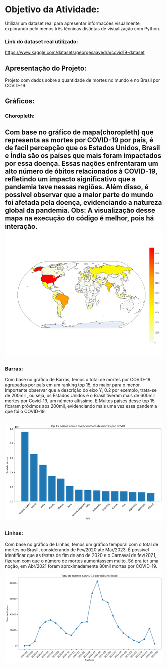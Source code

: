 # Objetivo da Atividade:
Utilizar um dataset real para apresentar informações visualmente, explorando pelo menos três técnicas distintas de visualização com Python.
### Link do dataset real utilizado:
https://www.kaggle.com/datasets/georgesaavedra/covid19-dataset

## Apresentação do Projeto:
Projeto com dados sobre a quantidade de mortes no mundo e no Brasil por COVID-19.

## Gráficos:
### Choropleth:

Com base no gráfico de mapa(choropleth) que representa as mortes por COVID-19 por país, é de facil percepção que os Estados Unidos, Brasil e Índia são os países que mais foram impactados por essa doença. Essas nações enfrentaram um alto número de óbitos relacionados à COVID-19, refletindo um impacto significativo que a pandemia teve nessas regiões.
Além disso, é possível observar que a maior parte do mundo foi afetada pela doença, evidenciando a natureza global da pandemia.
Obs: A visualização desse mapa na execução do código é melhor, pois há interação.
![Mapa - Mortes por País](img/choropleth_mapa.png)
---
### Barras:

Com base no gráfico de Barras, temos o total de mortes por COVID-19 agrupadas por país em um ranking top 15, do maior para o menor. Importante observar que a descrição do eixo Y, 0.2 por exemplo, trata-se de 200mil , ou seja, os Estados Unidos e o Brasil tiveram mais de 600mil mortes por Covid-19, um número altíssimo. E Muitos países desse top 15 ficaram próximos aos 200mil, evidenciando mais uma vez essa pandemia que foi o COVID-19.

![Mortes por País - top 15](img/barras_top_15_por_pais.png)
---
### Linhas:

Com base no gráfico de Linhas, temos um gráfico temporal com o total de mortes no Brasil, considerando de Fev/2020 até Mar/2023. É possivel identificar que as festas de fim de ano de 2020 e o Carnaval de fev/2021, fizeram com que o número de mortes aumentassem muito. Só pra ter uma noção, em Abr/2021 foram aproximadamente 80mil mortes por COVID-19.

![Grafico Temporal - Mortes no Brasil](img/linha_temporal_brasil.png)
